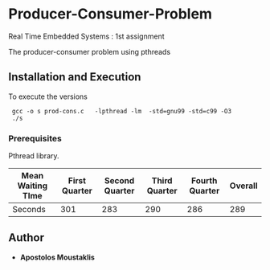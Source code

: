 # Producer-Consumer-Problem
Real Time Embedded Systems : 1st assignment

The producer-consumer problem using pthreads 


## Installation and Execution 

To execute the versions 
```
 gcc -o s prod-cons.c   -lpthread -lm  -std=gnu99 -std=c99 -O3
 ./s

```


### Prerequisites

Pthread library.

Mean Waiting TIme | First Quarter | Second Quarter | Third Quarter | Fourth Quarter | Overall 
--- | --- | --- | --- |--- |--- 
Seconds | 301 | 283 | 290 | 286 | 289

## Author

* **Apostolos Moustaklis**  

